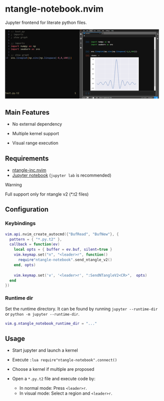 # ntangle-notebook.nvim

Jupyter frontend for literate python files.

![](https://github.com/jbyuki/gifs/blob/main/jupyternotebook.png)

Main Features
-------------

* No external dependency

* Multiple kernel support

* Visual range execution

Requirements
------------

* [ntangle-inc.nvim](https://github.com/jbyuki/ntangle-inc.nvim)
* [Jupyter notebook](https://jupyter.org/install) (`jupyter lab` is recommended)

> [!WARNING]
> Full support only for ntangle v2 (*.t2 files)

Configuration
-------------

### Keybindings

```lua
vim.api.nvim_create_autocmd({"BufRead", "BufNew"}, {
  pattern = { "*.py.t2" },
  callback = function(ev) 
    local opts = { buffer = ev.buf, silent=true }
    vim.keymap.set("n", "<leader>r", function() 
      require"ntangle-notebook".send_ntangle_v2() 
    end, opts)

    vim.keymap.set('v', '<leader>r', ":SendNTangleV2<CR>",  opts)
  end
})
```

### Runtime dir

Set the runtime directory. It can be found by running `jupyter --runtime-dir` or `python -m jupyter --runtime-dir`.

```lua
vim.g.ntangle_notebook_runtime_dir = "..."
```

Usage
-----

- Start jupyter and launch a kernel
- Execute `:lua require"ntangle-notebook".connect()`
- Choose a kernel if multiple are proposed

- Open a `*.py.t2` file and execute code by:
  - In normal mode: Press `<leader>r`.
  - In visual mode: Select a region and `<leader>r`.
